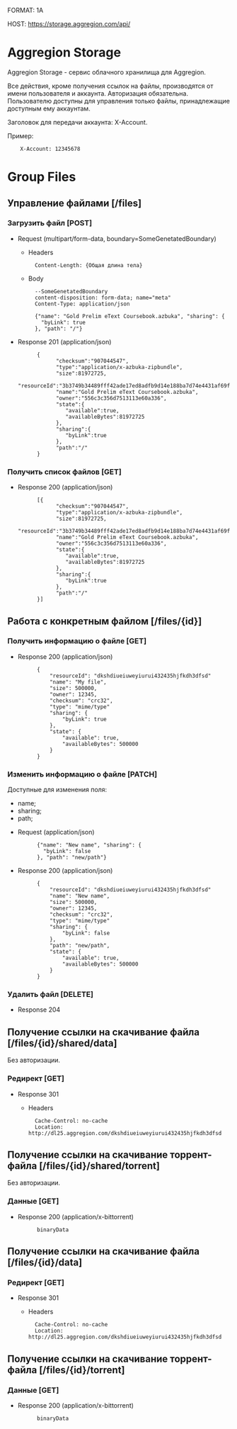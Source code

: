 FORMAT: 1A

HOST: https://storage.aggregion.com/api/

# Aggregion Storage
Aggregion Storage - сервис облачного хранилища для Aggregion.

Все действия, кроме получения ссылок на файлы, производятся от имени пользователя и аккаунта. Авторизация обязательна. Пользователю доступны для управления только файлы, принадлежащие доступным ему аккаунтам.

Заголовок для передачи аккаунта: X-Account.

Пример:


		X-Account: 12345678

# Group Files

## Управление файлами [/files]

### Загрузить файл [POST]

+ Request (multipart/form-data, boundary=SomeGenetatedBoundary)

	+ Headers

			Content-Length: {Общая длина тела}

	+ Body

			--SomeGenetatedBoundary
			content-disposition: form-data; name="meta"
			Content-Type: application/json

			{"name": "Gold Prelim eText Coursebook.azbuka", "sharing": {
			  "byLink": true
			}, "path": "/"}


+ Response 201 (application/json)

			{  
			      "checksum":"907044547",
			      "type":"application/x-azbuka-zipbundle",
			      "size":81972725,
			      "resourceId":"3b3749b34489fff42ade17ed8adfb9d14e188ba7d74e4431af69fc92e8a5b5c2",
			      "name":"Gold Prelim eText Coursebook.azbuka",
			      "owner":"556c3c356d7513113e60a336",
			      "state":{  
			         "available":true,
			         "availableBytes":81972725
			      },
			      "sharing":{  
			         "byLink":true
			      },
			      "path":"/"
			}


### Получить список файлов [GET]

+ Response 200 (application/json)

			[{  
			      "checksum":"907044547",
			      "type":"application/x-azbuka-zipbundle",
			      "size":81972725,
			      "resourceId":"3b3749b34489fff42ade17ed8adfb9d14e188ba7d74e4431af69fc92e8a5b5c2",
			      "name":"Gold Prelim eText Coursebook.azbuka",
			      "owner":"556c3c356d7513113e60a336",
			      "state":{  
			         "available":true,
			         "availableBytes":81972725
			      },
			      "sharing":{  
			         "byLink":true
			      },
			      "path":"/"
			}]


## Работа с конкретным файлом [/files/{id}]

### Получить информацию о файле [GET]

+ Response 200 (application/json)

			{
			    "resourceId": "dkshdiueiuweyiurui432435hjfkdh3dfsd"
			    "name": "My file",
			    "size": 500000,
			    "owner": 12345,
			    "checksum": "crc32",
			    "type": "mime/type"
			    "sharing": {
			        "byLink": true
			    },
			    "state": {
			        "available": true,
			        "availableBytes": 500000
			    }
			}

### Изменить информацию о файле [PATCH]

Доступные для изменения поля:
- name;
- sharing;
- path;

+ Request (application/json)

			{"name": "New name", "sharing": {
			  "byLink": false
			}, "path": "new/path"}



+ Response 200 (application/json)

			{
			    "resourceId": "dkshdiueiuweyiurui432435hjfkdh3dfsd"
			    "name": "New name",
			    "size": 500000,
			    "owner": 12345,
			    "checksum": "crc32",
			    "type": "mime/type"
			    "sharing": {
			        "byLink": false
			    },
			    "path": "new/path",
			    "state": {
			        "available": true,
			        "availableBytes": 500000
			    }
			}


### Удалить файл [DELETE]

+ Response 204

## Получение ссылки на скачивание файла [/files/{id}/shared/data]

Без авторизации.

### Редирект [GET]

+ Response 301

	+ Headers

            Cache-Control: no-cache
			Location: http://dl25.aggregion.com/dkshdiueiuweyiurui432435hjfkdh3dfsd

## Получение ссылки на скачивание торрент-файла [/files/{id}/shared/torrent]

Без авторизации.

### Данные [GET]

+ Response 200 (application/x-bittorrent)


			binaryData


## Получение ссылки на скачивание файла [/files/{id}/data]


### Редирект [GET]

+ Response 301

	+ Headers

            Cache-Control: no-cache
			Location: http://dl25.aggregion.com/dkshdiueiuweyiurui432435hjfkdh3dfsd

## Получение ссылки на скачивание торрент-файла [/files/{id}/torrent]


### Данные [GET]

+ Response 200 (application/x-bittorrent)


			binaryData
